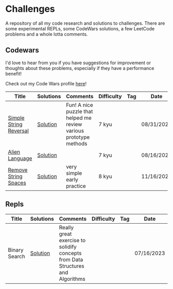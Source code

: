 # Challenges
A repository of all my code research and solutions to challenges. There are some experimental REPLs, some CodeWars solutions, a few LeetCode problems and a whole lotta comments.

## Codewars

I'd love to hear from you if you have suggestions for improvement or thoughts about these problems, especially if they have a performance benefit!

Check out my Code Wars profile [here](https://www.codewars.com/users/TheCrimb)!


|      Title     |   Solutions   | Comments  | Difficulty  | Tag  | Date                 
|----------------|---------------|--------|-------------|-------------|---------
|[Simple String Reversal](https://www.codewars.com/kata/5a71939d373c2e634200008e/javascript)|[Solution](codewars/SimpleStringReversal.js) | Fun! A nice puzzle that helped me review various prototype methods |7 kyu||08/31/2023|
|[Alien Language](https://www.codewars.com/kata/5728203b7fc662a4c4000ef3)|[Solution](codewars/AlienLanuage.js) ||7 kyu||08/16/2023|
|[Remove String Spaces](https://www.codewars.com/kata/57eae20f5500ad98e50002c5)|[Solution](codewars/RemoveStringSpaces.js) |very simple early practice|8 kyu||11/16/2022|


## Repls
|      Title     |   Solutions   | Comments  | Difficulty  | Tag  | Date                 
|----------------|---------------|--------|-------------|-------------|---------
|Binary Search|[Solution](repls/linearVsBinarySearch.js) | Really great exercise to solidify concepts from Data Structures and Algorithms|||07/16/2023|
